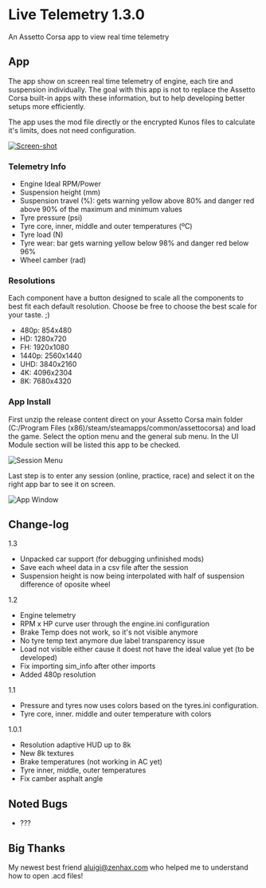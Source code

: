 # Live Telemetry 1.3.0
An Assetto Corsa app to view real time telemetry

## App

The app show on screen real time telemetry of engine, each tire and suspension individually. The goal with this app is not to replace the Assetto Corsa built-in apps with these information, but to help developing better setups more efficiently.

The app uses the mod file directly or the encrypted Kunos files to calculate it's limits, does not need configuration.

[![Screen-shot](https://raw.githubusercontent.com/albertowd/WheelTelemetry/master/img/screenshot.png)](https://www.youtube.com/watch?v=i7jyqPhZp4Y)

### Telemetry Info

   - Engine Ideal RPM/Power
   - Suspension height (mm)
   - Suspension travel (%): gets warning yellow above 80% and danger red above 90% of the maximum and minimum values
   - Tyre pressure (psi)
   - Tyre core, inner, middle and outer temperatures (ºC)
   - Tyre load (N)
   - Tyre wear: bar gets warning yellow below 98% and danger red below 96%
   - Wheel camber (rad)

### Resolutions

Each component have a button designed to scale all the components to best fit each default resolution. Choose be free to choose the best scale for your taste. ;)
   - 480p:  854x480
   - HD:  1280x720
   - FH:  1920x1080
   - 1440p:  2560x1440
   - UHD: 3840x2160
   - 4K:  4096x2304
   - 8K:  7680x4320

### App Install

First unzip the release content direct on your Assetto Corsa main folder (C:/Program Files (x86)/steam/steamapps/common/assettocorsa) and load the game. Select the option menu and the general sub menu. In the UI Module section will be listed this app to be checked.

![Session Menu](https://raw.githubusercontent.com/albertowd/WheelTelemetry/master/img/session-menu.png)

Last step is to enter any session (online, practice, race) and select it on the right app bar to see it on screen.

![App Window](https://raw.githubusercontent.com/albertowd/WheelTelemetry/master/img/app.png)

## Change-log

1.3
   - Unpacked car support (for debugging unfinished mods)
   - Save each wheel data in a csv file after the session
   - Suspension height is now being interpolated with half of suspension difference of oposite wheel

1.2
   - Engine telemetry
   - RPM x HP curve user through the engine.ini configuration
   - Brake Temp does not work, so it's not visible anymore
   - No tyre temp text anymore due label transparency issue
   - Load not visible either cause it doest not have the ideal value yet (to be developed)
   - Fix importing sim_info after other imports
   - Added 480p resolution

1.1
   - Pressure and tyres now uses colors based on the tyres.ini configuration.
   - Tyre core, inner. middle and outer temperature with colors
   
1.0.1
   - Resolution adaptive HUD up to 8k
   - New 8k textures
   - Brake temperatures (not working in AC yet)
   - Tyre inner, middle, outer temperatures
   - Fix camber asphalt angle

## Noted Bugs

   - ???

## Big Thanks

My newest best friend [aluigi@zenhax.com](http://zenhax.com/viewtopic.php?f=9&t=90) who helped me to understand how to open .acd files!